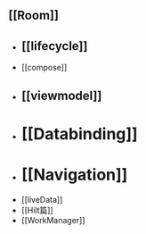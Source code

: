 ## [[Room]]
- ## [[lifecycle]]
- [[compose]]
- ## [[viewmodel]]
- # [[Databinding]]
- # [[Navigation]]
- [[liveData]]
- [[Hilt篇]]
- [[WorkManager]]